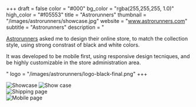 +++
draft = false
color = "#000"
bg_color = "rgba(255,255,255, 1.0)"
high_color = "#f05553"
title = "Astrorunners"
thumbnail = "/images/astrorunners/showcase.jpg"
website = "www.astrorunners.com"
subtitle = "Astrorunners"
description = "<p><a href='http://astrorunners.com' class='default nomargin black underline' target='_blank'>Astrorunners</a> asked me to design their online store, to match the collection style, using strong constrast of black and white colors.</p><p> It was developed to be mobile first, using responsive design tecniques, and be highly customizable in the store administration area.</p>"
logo = "/images/astrorunners/logo-black-final.png"
+++

<div class="gallery">
  <img src="/images/astrorunners/showcase.jpg" alt="Showcase" />
  <img src="/images/astrorunners/first-page.png" alt="Show case" />  
  <!--
  <img src="/images/astrorunners/produto.jpg" alt="Product page" />  
  -->
  <div class="browser-mask">
    <div class="browser-screen appearFromBottom :play">
      <img src="/images/astrorunners/frete.png" alt="Shipping page" />
    </div>
  </div>
  <div class="container grid">
    <div class="cellphone margin:auto">
      <div class="cellphone-mask appearFromBottom :play">
        <div class="cellphone-screen">
          <img src="/images/astrorunners/mobile-bone.png" alt="Mobile page" />
        </div>
      </div>
    </div>
  </div>
</div>